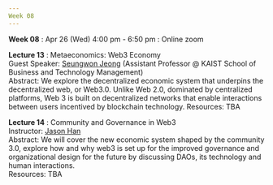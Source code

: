 ```yaml
---
Week 08
---
```


<b>Week 08</b>
: Apr 26 (Wed) 4:00 pm - 6:50 pm
  : Online zoom

<b>Lecture 13</b>
: Metaeconomics: Web3 Economy<br>
  Guest Speaker: <a href="/kaist/speaker/#Seungwon Jeong">Seungwon Jeong</a> (Assistant Professor @ KAIST School of Business and Technology Management)<br>
  Abstract: We explore the decentralized economic system that underpins the decentralized web, or Web3.0. Unlike Web 2.0, dominated by centralized platforms, Web 3 is built on decentralized networks that enable interactions between users incentived by blockchain technology.
  Resources: TBA
  
<b>Lecture 14</b>
: Community and Governance in Web3<br>
  Instructor: <a href="/kaist/speaker/#Songyi Lee">Jason Han</a><br>
  Abstract: We will cover the new economic system shaped by the community 3.0, explore how and why web3 is set up for the improved governance and organizational design for the future by discussing DAOs, its technology and human interactions.<br>
  Resources: TBA
